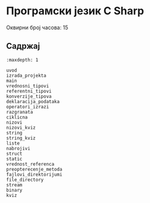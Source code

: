 # Програмски језик C Sharp

Оквирни број часова: 15

## Садржај

```{toctree}
:maxdepth: 1

uvod
izrada_projekta
main
vrednosni_tipovi
referentni_tipovi
konverzije_tipova
deklaracija_podataka
operatori_izrazi
razgranata
ciklicna
nizovi
nizovi_kviz
string
string_kviz
liste
nabrojivi
struct
static
vrednost_referenca
preopterecenje_metoda
fajlovi_direktorijumi
file_directory
stream
binary
kviz
```
